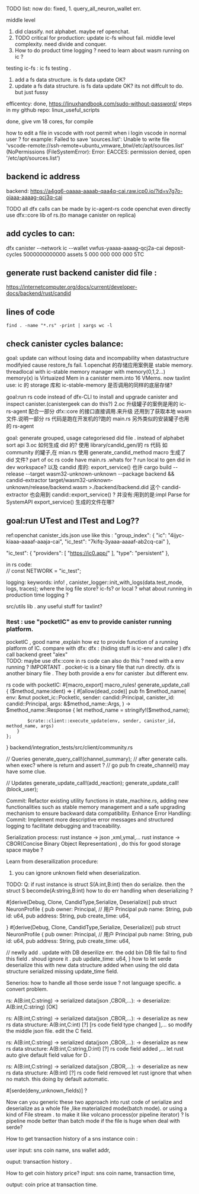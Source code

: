 TODO list:
now do:
fixed, 1. query_all_neuron_wallet err.

middle level

1. did classify. not alphabet. maybe ref openchat.
2. TODO critical for production: update ic-fs wihout fail. middle level complexity. need divide and conquer.
3. How to do product time logging ? need to learn about wasm running on ic ?

testing ic-fs :
ic fs testing .

1. add a fs data structure. is fs data update OK?
2. update a fs data structure. is fs data update OK?
   its not diffcult to do. but just fussy

efficentcy:
done, https://linuxhandbook.com/sudo-without-password/
steps in my github repo: linux_useful_scripts

done, give vm 18 cores, for compile

how to edit a file in vscode with root permit when i login vscode in normal user ?
for example:
Failed to save 'sources.list': Unable to write file 'vscode-remote://ssh-remote+ubuntu_vmware_btwl/etc/apt/sources.list' (NoPermissions (FileSystemError): Error: EACCES: permission denied, open '/etc/apt/sources.list')

## backend ic address

backend: https://a4gq6-oaaaa-aaaab-qaa4q-cai.raw.icp0.io/?id=v7g7o-oiaaa-aaaag-qcj3q-cai

TODO all dfx calls can be made by ic-agent-rs code
openchat even directly use dfx::core lib of rs.(to manage canister on replica)

## add cycles to can:

dfx canister --network ic --wallet vwfus-yaaaa-aaaag-qcj2a-cai deposit-cycles 5000000000000 assets
5 000 000 000 000 5TC

## generate rust backend canister did file :

https://internetcomputer.org/docs/current/developer-docs/backend/rust/candid

## lines of code

```
find . -name "*.rs" -print | xargs wc -l
```

## check canister cycles balance:

goal: update can without losing data and incompability when datastructure modifyied cause restore_fs fail.
1.openchat 的存储应用案例是 stable memory.
threadlocal with ic-stable memory manager with memory(0,1,2...)
memory(x) is Virtuaized Mem in a canister mem.into 16 VMems.
now taxlint use: ic 的 storage 库和 ic-stable-memory 是否调用的同样的底层存储?

goal:run rs code instead of dfx-CLI to install and upgrade canister and inspect canister.(canistergeek can do this?)
2.oc 升级罐子的案例是用的 ic-rs-agent 配合一部分 dfx::core 的接口直接调用.来升级
还用到了获取本地 wasm 文件.说明一部分 rs 代码是跑在开发机的?跑的 main.rs
另外类似的安装罐子也用的 rs-agent

goal: generate grouped, usage categoriesed did file . instead of alphabet sort api
3.oc 如何生成 did 的?
使用 library/candid_gen/的 rs 代码
如 community 的罐子,在 mian.rs 使用 generate_candid_method macro 生成了 did 文件?
part of oc rs code have main.rs .whats for ? run local to gen did in dev workspace?
以及 candid 库的: export_service()
也许 cargo build --release --target wasm32-unknown-unknown --package backend && candid-extractor target/wasm32-unknown-unknown/release/backend.wasm >./backend/backend.did
这个 candid-extractor 也会用到 candid::export_service() ?
并没有:用到的是:impl Parse for SystemAPI
export_service() 生成的文件在哪?

## goal:run UTest and ITest and Log??

ref:openchat
canister_ids.json use like this :
"group_index": {
"ic": "4ijyc-kiaaa-aaaaf-aaaja-cai",
"ic_test": "7kifq-3yaaa-aaaaf-ab2cq-cai"
},

"ic_test": {
"providers": [
"https://ic0.app/"
],
"type": "persistent"
},

in rs code:  
// const NETWORK = "ic_test";

logging: keywords: info! , canister_logger::init_with_logs(data.test_mode, logs, traces);
where the log file store? ic-fs? or local ?
what about running in production time logging ?

src/utils lib . any useful stuff for taxlint?

### Itest : use "pocketIC" as env to provide canister running platform.

pocketIC , good name ,explain how ez to provide function of a running platform of IC.
compare with dfx:
dfx :
(hiding stuff is ic-env and caller )
dfx call backend greet "alex"  
TODO: maybe use dfx::core in rs code can also do this ? need with a env running ?
IMPORTANT . pocket-ic is a binary file that run directly. dfx is another binary file .
They both provide a env for canister .but different env.

rs code with pocketIC: #[macro_export]
macro_rules! generate_update_call {
($method_name:ident) => {
        #[allow(dead_code)]
        pub fn $method_name(
            env: &mut pocket_ic::PocketIc,
            sender: candid::Principal,
            canister_id: candid::Principal,
            args: &$method_name::Args,
) -> $method_name::Response {
            let method_name = stringify!($method_name);

            $crate::client::execute_update(env, sender, canister_id, method_name, args)
        }
    };

}
backend/integration_tests/src/client/community.rs

// Queries
generate_query_call!(channel_summary);
// after generate calls. when exec? where is return and assert ?
// go pub fn create_channel() may have some clue.

// Updates
generate_update_call!(add_reaction);
generate_update_call!(block_user);



Commit: Refactor existing utility functions in state_machine.rs, adding new functionalities such as stable memory management and a safe upgrading mechanism to ensure backward data compatibility. Enhance Error Handling:
Commit: Implement more descriptive error messages and structured logging to facilitate debugging and traceability.


Serialization process:
rust instance -> json ,xml,ymal,...
rust instance ->  CBOR(Concise Binary Object Representation) , do this for good storage space maybe ?




Learn from deserailization procedure:

1. you can ignore unknown field when deserialization.

TODO:
Q: if rust instance is struct S(A:int,B:int) then do serialize.  then the struct S becomde(A:string,B:int) 
how to do err handling when deserializing ?



#[derive(Debug, Clone, CandidType,Serialize,  Deserialize)]
pub struct NeuronProfile {
  pub owner: Principal, // 用户 Principal
  pub name: String,
  pub id: u64,
  pub address: String,
  pub create_time: u64,

}
#[derive(Debug, Clone, CandidType,Serialize,  Deserialize)]
pub struct NeuronProfile {
  pub owner: Principal, // 用户 Principal
  pub name: String,
  pub id: u64,
  pub address: String,
  pub create_time: u64,

  // newlly add . update with DB deserilize err. the odd bin DB file fail to find this field . shoud ignore it .
  pub update_time: u64,
}
 how to let serde deserialize this with new data structure added when using the old data structure serialized missing update_time field. 


Senerios: how to handle all those serde issue ? not language specific. a convert problem. 


rs: A(B:int,C:string) -> serialized data(json ,CBOR,...):  -> deserialize: A(B:int,C:string)  [OK]


rs: A(B:int,C:string) -> serialized data(json ,CBOR,...):  -> deserialize as new rs data structure: A(B:int,C:int)  [?] [rs code field type changed ],...
so modify the middle json file. edit the C field.


rs: A(B:int,C:string) -> serialized data(json ,CBOR,...):  -> deserialize as new rs data structure: A(B:int,C:string,D:int)  [?] rs code field added ,...
let rust auto give default field value for D . 

rs: A(B:int,C:string) -> serialized data(json ,CBOR,...):  -> deserialize as new rs data structure: A(B:int)  [?] rs code field removed 
let rust ignore that when no match. this doing by default automatic.




#[serde(deny_unknown_fields)] ?


Now can you generic these two approach into rust code of serialize and deserialize as a whole file ,like materialized mode(batch mode). or using a kind of File stream . to make it like volcano process(or pipeline iterator) ?
Is pipeline mode better than batch mode if the file is huge when deal with serde?




How to get transaction history of a sns instance coin :

user input: 
  sns coin name,
  sns wallet addr,

ouput:
  transaction history .

How to get coin history price?
input: 
  sns coin name,
  transaction time,
 
 output:
  coin price at transaction time.